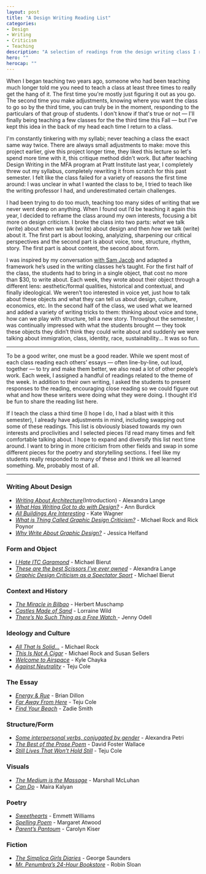 ```yaml
---
layout: post
title: "A Design Writing Reading List"
categories:
- Design
- Writing
- Criticism
- Teaching
description: "A selection of readings from the design writing class I recently taught at Pratt."
hero: ""
herocap: ""
---
```


When I began teaching two years ago, someone who had been teaching much longer told me you need to teach a class at least three times to really get the hang of it. The first time you're mostly just figuring it out as you go. The second time you make adjustments, knowing where you want the class to go so by the third time, you can truly be in the moment, responding to the particulars of that group of students. I don't know if that's true or not — I'll finally being teaching a few classes for the the third time this Fall — but I've kept this idea in the back of my head each time I return to a class.

I'm constantly tinkering with my syllabi; never teaching a class the exact same way twice. There are always small adjustments to make: move this project earlier, give this project longer time, they liked this lecture so let's spend more time with it, this critique method didn't work. But after teaching Design Writing in the MFA program at Pratt Institute last year, I completely threw out my syllabus, completely rewriting it from scratch for this past semester. I felt like the class failed for a variety of reasons the first time around: I was unclear in what I wanted the class to be, I tried to teach like the writing professor I had, and underestimated certain challenges.

I had been trying to do too much, teaching too many sides of writing that we never went deep on anything. When I found out I’d be teaching it again this year, I decided to reframe the class around my own interests, focusing a bit more on design criticism. I broke the class into two parts: *what* we talk (write) about when we talk (write) about design and then *how* we talk (write) about it. The first part is about looking, analyizing, sharpening our critical perspectives and the second part is about voice, tone, structure, rhythm, story. The first part is about content, the second about form.

I was inspired by my conversation [with Sam Jacob](https://scratchingthesurface.fm/post/182774690800/110-sam-jacob) and adapted a framework he’s used in the writing classes he’s taught. For the first half of the class, the students had to bring in a single object, that cost no more than $30, to write about. Each week, they wrote about their object through a different lens: aesthetic/formal qualities, historical and contextual, and finally ideological. We weren’t too interested in voice yet, just how to talk about these objects and what they can tell us about design, culture, economics, etc. In the second half of the class, we used what we learned and added a variety of writing tricks to them: thinking about voice and tone, how can we play with structure, tell a new story. Throughout the semester, I was continually impressed with what the students brought — they took these objects they didn’t think they could write about and suddenly we were talking about immigration, class, identity, race, sustainability... It was so fun.

* * *

To be a good writer, one must be a good reader. While we spent most of each class reading each others’ essays — often line-by-line, out loud, together — to try and make them better, we also read a lot of other people’s work. Each week, I assigned a handful of readings related to the theme of the week. In addition to their own writing, I asked the students to present responses to the reading, encouraging close reading so we could figure out what and how these writers were doing what they were doing. I thought it’d be fun to share the reading list here.

If I teach the class a third time (I hope I do, I had a blast with it this semester), I already have adjustments in mind, including swapping out some of these readings. This list is obviously biased towards my own interests and proclivities and I selected pieces I’d read many times and felt comfortable talking about. I hope to expand and diversify this list next time around. I want to bring in more criticism from other fields and swap in some different pieces for the poetry and storytelling sections. I feel like my students really responded to many of these and I think we all learned something. Me, probably most of all.

* * *

### Writing About Design
* [*Writing About Architecture*](https://amzn.to/2YvlTdm)(Introduction) - Alexandra Lange
* [*What Has Writing Got to do with Design?*](http://www.eyemagazine.com/opinion/article/what-has-writing-got-to-do-with-design) - Ann Burdick
* [*All Buildings Are Interesting*](https://mcmansionhell.com/post/171906495491/looking-around-all-buildings-are-interesting) - Kate Wagner
* [*What is Thing Called Graphic Design Criticism?*](http://www.eyemagazine.com/feature/article/what-is-this-thing-called-graphic-design-criticism) - Michael Rock and Rick Poynor
* [*Why Write About Graphic Design?*](https://designobserver.com/feature/why-write-about-graphic-design/34358) - Jessica Helfand

### Form and Object
* [*I Hate ITC Garamond*](https://designobserver.com/feature/i-hate-itc-garamond/2577) - Michael Bierut
* [*These are the best Scissors I’ve ever owned*](http://www.alexandralange.net/articles/524/these-are-the-best-scissors-i-ve-ever-owned) - Alexandra Lange
* [*Graphic Design Criticism as a Spectator Sport*](https://designobserver.com/feature/graphic-design-criticism-as-a-spectator-sport/37607/) - Michael Bierut

### Context and History
* [*The Miracle in Bilbao*](https://www.nytimes.com/1997/09/07/magazine/the-miracle-in-bilbao.html) - Herbert Muschamp
* [*Castles Made of Sand*](https://readings.design/PDF/castles-made-of-sand.pdf) - Lorraine Wild
* [*There’s No Such Thing as a Free Watch* ](http://www.jennyodell.com/museumofcapitalism_freewatch.pdf) - Jenny Odell

### Ideology and Culture
* [*All That Is Solid…*](https://2x4.org/ideas/2016/all-that-is-solid/) - Michael Rock
* [*This Is Not A Cigar*](https://2x4.org/ideas/1992/this-is-not-a-cigar-rereading-rand/) - Michael Rock and Susan Sellers
* [*Welcome to Airspace*](https://www.theverge.com/2016/8/3/12325104/airbnb-aesthetic-global-minimalism-startup-gentrification) - Kyle Chayka
* [*Against Neutrality*](https://www.nytimes.com/2016/01/17/magazine/against-neutrality.html) - Teju Cole

### The Essay
* [*Energy & Rue*](https://frieze.com/article/energy-rue) - Brian Dillon
* [*Far Away From Here*](https://www.nytimes.com/2015/09/27/magazine/far-away-from-here.html) - Teju Cole
* [*Find Your Beach*](https://www.nybooks.com/articles/2014/10/23/find-your-beach/) - Zadie Smith

### Structure/Form
* [*Some interpersonal verbs, conjugated by gender*](https://www.washingtonpost.com/news/opinions/wp/2018/09/19/some-interpersonal-verbs-conjugated-by-gender/) - Alexandra Petri
* [*The Best of the Prose Poem*](http://www.servinglibrary.org/journal/7/the-best-of-the-prose-poem) - David Foster Wallace
* [*Still Lives That Won’t Hold Still*](https://www.nytimes.com/2017/09/07/magazine/still-lives-that-wont-hold-still.html) - Teju Cole

### Visuals
* [*The Medium is the Massage*](https://readings.design/PDF/the-medium-is-the-massage.pdf) - Marshall McLuhan
* [*Can Do*](https://kalman.blogs.nytimes.com/2009/07/30/can-do/) - Maira Kalyan

### Poetry
* [*Sweethearts*](https://www.sweetheartsweetheart.com) - Emmett Williams
* [*Spelling Poem*](https://www.poemhunter.com/poem/spelling/) - Margaret Atwood
* [*Parent’s Pantoum*](https://www.poets.org/poetsorg/poem/parents-pantoum) - Carolyn Kiser

### Fiction
* [*The Simplica Girls Diaries*](https://www.newyorker.com/magazine/2012/10/15/the-semplica-girl-diaries) - George Saunders
* [*Mr. Penumbra’s 24-Hour Bookstore*](https://www.robinsloan.com/books/penumbra/short-story/) - Robin Sloan



